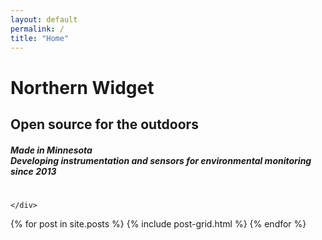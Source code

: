 ```yaml
---
layout: default
permalink: /
title: "Home"
---
```

<!-- <div class="page-lead" style="background-image:url(https://upload.wikimedia.org/wikipedia/commons/thumb/1/17/Lake_of_the_Isles_Skyline_%2815622093049%29.jpg/1200px-Lake_of_the_Isles_Skyline_%2815622093049%29.jpg)">
  <div class="wrap page-lead-content">
        <h1>Northern Widget</h1>
        <h2>Open source for the outdoors</h2>
        <h5>Made in Minnesota <br> Developing insturmentation and sensors for enviromental monitoring since 2013</h5>
  </div>
</div> -->

<div class="page-lead" style="background-image:url('../images/LakeCalhoon_Cropped1.jpg')">
  <div class="wrap page-lead-content">
        <h1>Northern Widget</h1>
        <h2>Open source for the outdoors</h2>
        <h5>Made in Minnesota <br> Developing instrumentation and sensors for environmental monitoring since 2013</h5>
<!--         <a href="https://mmistakes.github.io/skinny-bones-jekyll/getting-started/" class="btn-inverse">Start Using Skinny Bones</a> &nbsp; or &nbsp; <a href="https://github.com/mmistakes/skinny-bones-jekyll" class="btn-inverse">View on GitHub</a> -->
      </div><!-- /.page-lead-content -->
</div><!-- /.page-lead -->

<div id="page-wrapper">
<!--       [if lt IE 9]><div class="upgrade notice-warning"><strong>Your browser is quite old!</strong> Why not <a href="http://whatbrowser.org/">upgrade to a newer one</a> to better enjoy this site?</div><![endif] -->


<div id="main" role="main">
  <div class="wrap">
    <div class="page-title">
      <h1></h1>
      
    </div>
<div class="archive-wrap">
  <div class="page-content">
    <div class="tiles">

<div class="tiles">
{% for post in site.posts %}
	{% include post-grid.html %}
{% endfor %}
</div><!-- /.tiles -->
